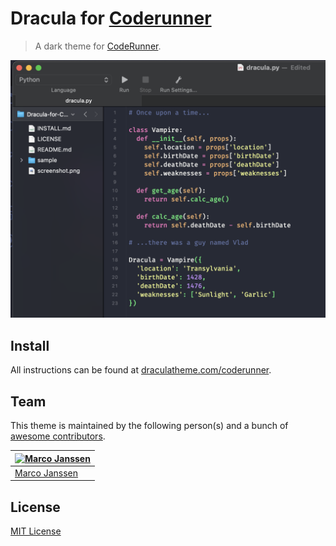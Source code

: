 # Dracula for [Coderunner](https://coderunnerapp.com)

> A dark theme for [CodeRunner](https://coderunnerapp.com).

![Screenshot](./screenshot.png)

## Install

All instructions can be found at [draculatheme.com/coderunner](https://draculatheme.com/coderunner).

## Team

This theme is maintained by the following person(s) and a bunch of [awesome contributors](https://github.com/dracula/coderunner/graphs/contributors).

| [![Marco Janssen](https://github.com/marc0janssen.png?size=100)](https://github.com/marc0janssen) |
| ------------------------------------------------------------------------------------------------- |
| [Marco Janssen](https://github.com/marc0Janssen)                                                  |

## License

[MIT License](./LICENSE)
